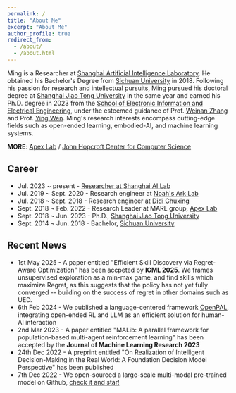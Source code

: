 ```yaml
---
permalink: /
title: "About Me"
excerpt: "About Me"
author_profile: true
redirect_from: 
  - /about/
  - /about.html
---
```


Ming is a Researcher at [Shanghai Artificial Intelligence Laboratory](https://www.shlab.org.cn/). He obtained his Bachelor's Degree from [Sichuan University](http://en.scu.edu.cn) in 2018. Following his passion for research and intellectual pursuits, Ming pursued his doctoral degree at [Shanghai Jiao Tong University](https://en.sjtu.edu.cn) in the same year and earned his Ph.D. degree in 2023 from the [School of Electronic Information and Electrical Engineering](http://www.seiee.sjtu.edu.cn/), under the esteemed guidance of Prof. [Weinan Zhang](http://wnzhang.net) and Prof. [Ying Wen](https://yingwen.io). Ming's research interests encompass cutting-edge fields such as open-ended learning, embodied-AI, and machine learning systems.


**MORE**: [Apex Lab](http://apexlab.org) / [John Hopcroft Center for Computer Science](http://jhc.sjtu.edu.cn)


## Career

- Jul. 2023 ~ present - [Researcher at Shanghai AI Lab](https://www.shlab.org.cn/)
- Jul. 2019 ~ Sept. 2020 - Research engineer at [Noah's Ark Lab](http://dev3.noahlab.com.hk/index.html)
- Jul. 2018 ~ Sept. 2018 - Research engineer at [Didi Chuxing](https://www.didiglobal.com/)
- Sept. 2018 ~ Feb. 2022 - Research Leader at MARL group, [Apex Lab](http://apexlab.org)
- Sept. 2018 ~ Jun. 2023 - Ph.D., [Shanghai Jiao Tong University](https://en.sjtu.edu.cn)
- Sept. 2014 ~ Jun. 2018 - Bachelor, [Sichuan University](http://en.scu.edu.cn)


## Recent News

- 1st May 2025 - A paper entitled "Efficient Skill Discovery via Regret-Aware Optimization" has been accpeted by **ICML 2025**. We frames unsupervised exploration as a min-max game, and find skills which maximize Regret, as this suggests that the policy has not yet fully converged -- building on the success of regret in other domains such as UED.
- 6th Feb 2024 - We published a language-centered framework [OpenPAL](https://github.com/opendilab/openpal), integrating open-ended RL and LLM as an efficient solution for human-AI interaction
- 2nd Mar 2023 - A paper entitled "MALib: A parallel framework for population-based multi-agent reinforcement learning" has been accepted by the **Journal of Machine Learning Research 2023**
- 24th Dec 2022 - A preprint entitled "On Realization of Intelligent Decision-Making in the Real World: A Foundation Decision Model Perspective" has been published
- 7th Dec 2022 - We open-sourced a large-scale multi-modal pre-trained model on Github, [check it and star!](https://github.com/Shanghai-Digital-Brain-Laboratory/BDM-DB1)
